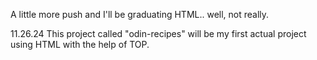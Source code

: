 A little more push and I'll be graduating HTML.. well, not really.

11.26.24
This project called "odin-recipes" will be my first actual project using HTML with the help of TOP. 
